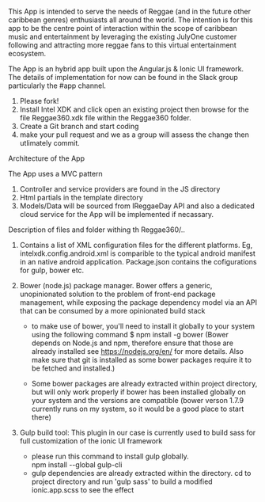 This App is intended to serve the needs of Reggae (and in the future other caribbean genres) enthusiasts all around the world. The intention is for this app to be the centre point of interaction within the scope of caribbean music and entertainment by leveraging the existing JulyOne customer following and attracting more reggae fans to this virtual entertainment ecosystem.

The App is an hybrid app built upon the Angular.js & Ionic UI framework. The details of implementation for now can be found in the Slack group particularly the #app channel.

1. Please fork!
2. Install Intel XDK and click open an existing project then browse for the file Reggae360.xdk file within the Reggae360 folder.
3. Create a Git branch and start coding
4. make your pull request and we as a group will assess the change then utlimately commit.

Architecture of the App 

The App uses a MVC pattern 
1. Controller and service providers are found in the JS directory
2. Html partials in the template directory
3. Models/Data will be sourced from IReggaeDay API and also a dedicated cloud service for the App will be implemented if necassary.

Description of files and folder withing th Reggae360/.. 

1. Contains a list of XML configuration files for the different platforms. Eg, intelxdk.config.android.xml is comparible to the typical android manifest in an native android application. Package.json contains the cofigurations for gulp, bower etc.


2. Bower (node.js) package manager. Bower offers a generic, unopinionated solution to the problem of front-end package management, while exposing the package dependency model via an API that can be consumed by a more opinionated build stack

    - to make use of bower, you'll need to install it globally to your system using the following command
        $ npm install -g bower
      (Bower depends on Node.js and npm, therefore ensure that those are already installed see https://nodejs.org/en/ for more details. Also make sure that git is installed as some bower packages require it to be fetched and   installed.)
      
    - Some bower packages are already extracted within project directory, but will only work properly if bower has been installed       globally on your system and the versions are compatible (bower verson 1.7.9 currently runs on my system, so it would be a good    place to start there)
    

3. Gulp build tool:
    This plugin in our case is currently used to build sass for full customization of the ionic UI framework
    - please run this command to install gulp globally.  
          npm install --global gulp-cli
    - gulp dependencies are already extracted within the directory. cd to project directory and run 'gulp sass' to build a modified     ionic.app.scss to see the effect
